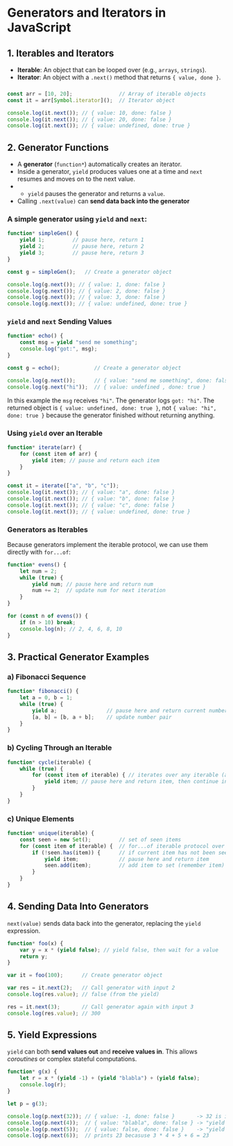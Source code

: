 # Generators and Iterators in JavaScript

## 1. Iterables and Iterators

- **Iterable**: An object that can be looped over (e.g., `arrays`, `strings`).
- **Iterator**: An object with a `.next()` method that returns `{ value, done }`.

###                                           

```js
const arr = [10, 20];               // Array of iterable objects
const it = arr[Symbol.iterator]();  // Iterator object

console.log(it.next()); // { value: 10, done: false }
console.log(it.next()); // { value: 20, done: false }
console.log(it.next()); // { value: undefined, done: true }
```

## 2. Generator Functions

- A **generator** (`function*`) automatically creates an iterator.
- Inside a generator, `yield` produces values one at a time and `next` resumes and moves on to the next value.
-
    - `yield` pauses the generator and returns a `value`.
- Calling `.next(value)` can **send data back into the generator**

### A simple generator using `yield` and `next`:

```js
function* simpleGen() {
    yield 1;         // pause here, return 1
    yield 2;         // pause here, return 2
    yield 3;         // pause here, return 3
}

const g = simpleGen();   // Create a generator object

console.log(g.next()); // { value: 1, done: false }
console.log(g.next()); // { value: 2, done: false }
console.log(g.next()); // { value: 3, done: false }
console.log(g.next()); // { value: undefined, done: true }
```

### `yield` and `next` Sending Values

```js
function* echo() {
    const msg = yield "send me something";
    console.log("got:", msg);
}

const g = echo();           // Create a generator object

console.log(g.next());      // { value: "send me something", done: false }
console.log(g.next("hi"));  // { value: undefined , done: true }
```

In this example the `msg` receives `"hi"`. The generator logs `got: "hi"`. The returned object is
`{ value: undefined, done: true }`, not `{ value: "hi", done: true }` because the generator finished without returning
anything.

### Using `yield` over an Iterable

```js
function* iterate(arr) {
    for (const item of arr) {
        yield item; // pause and return each item
    }
}

const it = iterate(["a", "b", "c"]);
console.log(it.next()); // { value: "a", done: false }
console.log(it.next()); // { value: "b", done: false }
console.log(it.next()); // { value: "c", done: false }
console.log(it.next()); // { value: undefined, done: true }
```

### Generators as Iterables

Because generators implement the iterable protocol, we can use them directly with `for...of`:

```js
function* evens() {
    let num = 2;
    while (true) {
        yield num; // pause here and return num
        num += 2;  // update num for next iteration
    }
}

for (const n of evens()) {
    if (n > 10) break;
    console.log(n); // 2, 4, 6, 8, 10
}
```

## 3. Practical Generator Examples

### a)  Fibonacci Sequence

```js
function* fibonacci() {
    let a = 0, b = 1;
    while (true) {
        yield a;                // pause here and return current number
        [a, b] = [b, a + b];    // update number pair
    }
}
```

### b) Cycling Through an Iterable

```js
function* cycle(iterable) {
    while (true) {
        for (const item of iterable) { // iterates over any iterable (array, string, set, etc.)
            yield item; // pause here and return item, then continue infinite while loop
        }
    }
}
```

### c) Unique Elements

```js
function* unique(iterable) {
    const seen = new Set();         // set of seen items
    for (const item of iterable) {  // for...of iterable protocol over iterable object
        if (!seen.has(item)) {      // if current item has not been seen before
            yield item;             // pause here and return item
            seen.add(item);         // add item to set (remember item)
        }
    }
}
```

## 4. Sending Data Into Generators

`next(value)` sends data back into the generator, replacing the `yield` expression.

```js
function* foo(x) {
    var y = x * (yield false); // yield false, then wait for a value
    return y;
}

var it = foo(100);      // Create generator object

var res = it.next(2);   // Call generator with input 2
console.log(res.value); // false (from the yield)

res = it.next(3);       // Call generator again with input 3
console.log(res.value); // 300

```

## 5. Yield Expressions

`yield` can both **send values out** and **receive values in**. This allows _coroutines_ or complex stateful
computations.

```js
function* g(x) {
    let r = x * (yield -1) + (yield "blabla") + (yield false);
    console.log(r);
}

let p = g(3);

console.log(p.next(32)); // { value: -1, done: false }       -> 32 is ignored (not at a yield yet becasue all first calls are ignored)
console.log(p.next(4));  // { value: "blabla", done: false } -> "yield -1" becomes 4
console.log(p.next(5));  // { value: false, done: false }    -> "yield 'blabla'" becomes 5
console.log(p.next(6));  // prints 23 becasuse 3 * 4 + 5 + 6 = 23

```

